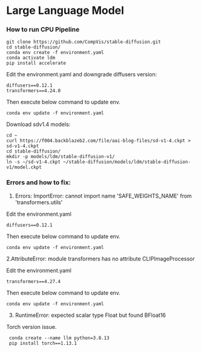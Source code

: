 # Large Language Model

### How to run CPU Pipeline

```
git clone https://github.com/CompVis/stable-diffusion.git
cd stable-diffusion/
conda env create -f environment.yaml
conda activate ldm
pip install accelerate
```

Edit the environment.yaml and downgrade diffusers version:

```
diffusers==0.12.1
transformers==4.24.0
```

Then execute below command to update env.

```
conda env update -f environment.yaml
```

Download sdv1.4 models:

```
cd ~
curl https://f004.backblazeb2.com/file/aai-blog-files/sd-v1-4.ckpt > sd-v1-4.ckpt
cd stable-diffusion/
mkdir -p models/ldm/stable-diffusion-v1/
ln -s ~/sd-v1-4.ckpt ~/stable-diffusion/models/ldm/stable-diffusion-v1/model.ckpt
```

### Errors and how to fix:

1. Errors: ImportError: cannot import name 'SAFE_WEIGHTS_NAME' from 'transformers.utils'

Edit the environment.yaml

```
diffusers==0.12.1
```

Then execute below command to update env.

```
conda env update -f environment.yaml
```

2.AttributeError: module transformers has no attribute CLIPImageProcessor

Edit the environment.yaml

```
transformers==4.27.4
```

Then execute below command to update env.

```
conda env update -f environment.yaml
```

3. RuntimeError: expected scalar type Float but found BFloat16

Torch version issue.

```
 conda create --name llm python=3.8.13
 pip install torch==1.13.1
```
